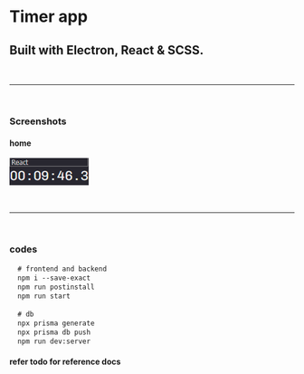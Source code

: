# Timer app

## Built with Electron, React & SCSS.

<br /> <hr /> <br />

### Screenshots

#### home

![home.png](./assets/images/screenshots/home.png)

<br /> <hr /> <br />

### codes

```
  # frontend and backend
  npm i --save-exact
  npm run postinstall
  npm run start

  # db
  npx prisma generate
  npx prisma db push
  npm run dev:server

```

#### refer todo for reference docs
